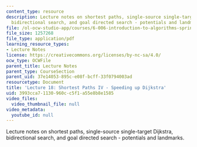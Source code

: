```yaml
---
content_type: resource
description: Lecture notes on shortest paths, single-source single-target Dijkstra,
  bidirectional search, and goal directed search - potentials and landmarks.
file: /ol-ocw-studio-app/courses/6-006-introduction-to-algorithms-spring-2008/3993cca71130960cc5f1a55e8b8e1585_lec18.pdf
file_size: 1257268
file_type: application/pdf
learning_resource_types:
- Lecture Notes
license: https://creativecommons.org/licenses/by-nc-sa/4.0/
ocw_type: OCWFile
parent_title: Lecture Notes
parent_type: CourseSection
parent_uid: 37e14053-895c-e08f-bcff-33f0794003ad
resourcetype: Document
title: 'Lecture 18: Shortest Paths IV - Speeding up Dijkstra'
uid: 3993cca7-1130-960c-c5f1-a55e8b8e1585
video_files:
  video_thumbnail_file: null
video_metadata:
  youtube_id: null
---
```

Lecture notes on shortest paths, single-source single-target Dijkstra, bidirectional search, and goal directed search - potentials and landmarks.